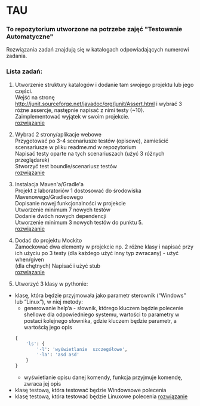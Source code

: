 # TAU  
### To repozytorium utworzone na potrzebe zajęć "Testowanie Automatyczne"   
Rozwiązania zadań znajdują się w katalogach odpowiadających numerowi zadania.  

### Lista zadań:  

1. Utworzenie struktury katalogów i dodanie tam swojego projektu lub jego części.  
Wejść na stronę http://junit.sourceforge.net/javadoc/org/junit/Assert.html i wybrać 3 różne assercje, następnie napisać z nimi testy (~10).  
Zaimplementować wyjątek w swoim projekcie.  
   [rozwiązanie](https://github.com/gottomy2/TAU/tree/main/lab1/src)  
   

2. Wybrać 2 strony/aplikacje webowe  
  Przygotować po 3-4 scenariusze testów (opisowe), zamieścić scensariusze w pliku readme.md w repozytorium  
  Napisać testy oparte na tych scenariuszach (użyć 3 różnych przeglądarek)  
  Stworzyć test boundle/scenariusz testów  
   [rozwiązanie](https://github.com/gottomy2/TAU/tree/main/lab2)  
   

3. Instalacja Maven'a/Gradle'a  
Projekt z laboratoriów 1 dostosować do środowiska Mavenowego/Gradleowego  
Dopisanie nowej funkcjonalności w projekcie  
Utworzenie minimum 7 nowych testów  
Dodanie dwóch nowych dependencji  
Utworzenie minimum 3 nowych testów do punktu 5.  
[rozwiązanie](https://github.com/gottomy2/TAU/tree/main/lab3/src)

4. Dodać do projektu Mockito  
Zamockować dwa elementy w projekcie np. 2 różne klasy i napisać przy ich użyciu po 3 testy (dla każdego użyć inny typ zwracany) - użyć when/given    
(dla chętnych) Napisać i użyć stub  
[rozwiązanie](https://github.com/gottomy2/TAU/tree/main/lab4/src)


6. Utworzyć 3 klasy w pythonie:
- klasę, która będzie przyjmowała jako parametr sterownik (“Windows” lub “Linux”), w niej metody:
    - generowanie help’a - słownik, którego kluczem będzie polecenie shellowe dla odpowiedniego systemu, wartości to parametry w postaci kolejnego słownika, gdzie kluczem będzie parametr, a wartością jego opis
    ```python
    {  
        'ls': {  
            '-l': 'wyświetlanie  szczegółowe',  
            '-la': 'asd asd'  
        }
    }  
    ```
    - wyświetlanie opisu danej komendy, funkcja przyjmuje komendę, zwraca jej opis
- klasę testową, która testować będzie Windowsowe polecenia
- klasę testową, która testować będzie Linuxowe polecenia
[rozwiązanie](https://github.com/gottomy2/TAU/blob/main/lab6/lab6.py)
